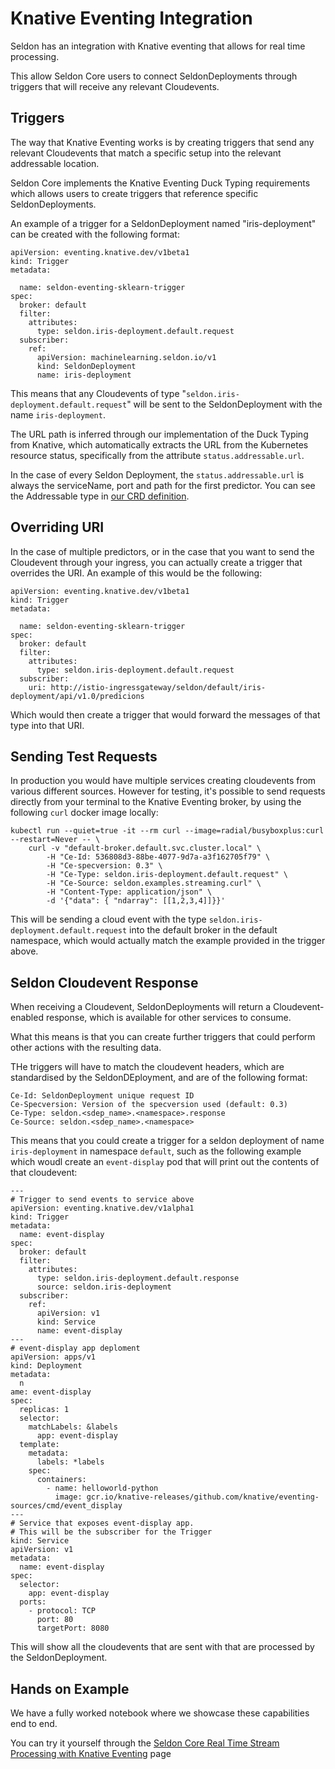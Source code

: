 # Knative Eventing Integration

Seldon has an integration with Knative eventing that allows for real time processing.

This allow Seldon Core users to connect SeldonDeployments through triggers that will receive any relevant Cloudevents.

## Triggers

The way that Knative Eventing works is by creating triggers that send any relevant Cloudevents that match a specific setup into the relevant addressable location.

Seldon Core implements the Knative Eventing Duck Typing requirements which allows users to create triggers that reference specific SeldonDeployments.

An example of a trigger for a SeldonDeployment named "iris-deployment" can be created with the following format:

```
apiVersion: eventing.knative.dev/v1beta1
kind: Trigger
metadata:

  name: seldon-eventing-sklearn-trigger
spec:
  broker: default
  filter:
    attributes:
      type: seldon.iris-deployment.default.request
  subscriber:
    ref: 
      apiVersion: machinelearning.seldon.io/v1
      kind: SeldonDeployment
      name: iris-deployment
```

This means that any Cloudevents of type "`seldon.iris-deployment.default.request`" will be sent to the SeldonDeployment with the name `iris-deployment`.

The URL path is inferred through our implementation of the Duck Typing from Knative, which automatically extracts the URL from the Kubernetes resource status, specifically from the attribute `status.addressable.url`. 

In the case of every Seldon Deployment, the `status.addressable.url` is always the serviceName, port and path for the first predictor. You can see the Addressable type in [our CRD definition](../reference/seldon-deployment.rst).

## Overriding URI

In the case of multiple predictors, or in the case that you want to send the Cloudevent through your ingress, you can actually create a trigger that overrides the URI. An example of this would be the following:

```
apiVersion: eventing.knative.dev/v1beta1
kind: Trigger
metadata:

  name: seldon-eventing-sklearn-trigger
spec:
  broker: default
  filter:
    attributes:
      type: seldon.iris-deployment.default.request
  subscriber:
    uri: http://istio-ingressgateway/seldon/default/iris-deployment/api/v1.0/predicions
```

Which would then create a trigger that would forward the messages of that type into that URI.

## Sending Test Requests

In production you would have multiple services creating cloudevents from various different sources. However for testing, it's possible to send requests directly from your terminal to the Knative Eventing broker, by using the following `curl` docker image locally:

```
kubectl run --quiet=true -it --rm curl --image=radial/busyboxplus:curl --restart=Never -- \
    curl -v "default-broker.default.svc.cluster.local" \
        -H "Ce-Id: 536808d3-88be-4077-9d7a-a3f162705f79" \
        -H "Ce-specversion: 0.3" \
        -H "Ce-Type: seldon.iris-deployment.default.request" \
        -H "Ce-Source: seldon.examples.streaming.curl" \
        -H "Content-Type: application/json" \
        -d '{"data": { "ndarray": [[1,2,3,4]]}}'
```

This will be sending a cloud event with the type `seldon.iris-deployment.default.request` into the default broker in the default namespace, which would actually match the example provided in the trigger above.

## Seldon Cloudevent Response

When receiving a Cloudevent, SeldonDeployments will return a Cloudevent-enabled response, which is available for other services to consume.

What this means is that you can create further triggers that could perform other actions with the resulting data.

THe triggers will have to match the cloudevent headers, which are standardised by the SeldonDEployment, and are of the following format:

```
Ce-Id: SeldonDeployment unique request ID
Ce-Specversion: Version of the specversion used (default: 0.3)
Ce-Type: seldon.<sdep_name>.<namespace>.response
Ce-Source: seldon.<sdep_name>.<namespace>
```

This means that you could create a trigger for a seldon deployment of name `iris-deployment` in namespace `default`, such as the following example which woudl create an `event-display` pod that will print out the contents of that cloudevent:

```
---
# Trigger to send events to service above
apiVersion: eventing.knative.dev/v1alpha1
kind: Trigger
metadata:
  name: event-display
spec:
  broker: default
  filter:
    attributes:
      type: seldon.iris-deployment.default.response
      source: seldon.iris-deployment
  subscriber:
    ref:
      apiVersion: v1
      kind: Service
      name: event-display
---
# event-display app deploment
apiVersion: apps/v1
kind: Deployment
metadata:
  n
ame: event-display
spec:
  replicas: 1
  selector:
    matchLabels: &labels
      app: event-display
  template:
    metadata:
      labels: *labels
    spec:
      containers:
        - name: helloworld-python
          image: gcr.io/knative-releases/github.com/knative/eventing-sources/cmd/event_display
---
# Service that exposes event-display app.
# This will be the subscriber for the Trigger
kind: Service
apiVersion: v1
metadata:
  name: event-display
spec:
  selector:
    app: event-display
  ports:
    - protocol: TCP
      port: 80
      targetPort: 8080
```

This will show all the cloudevents that are sent with that are processed by the SeldonDeployment.

## Hands on Example

We have a fully worked notebook where we showcase these capabilities end to end.

You can try it yourself through the [Seldon Core Real Time Stream Processing with Knative Eventing](../examples/knative_eventing_streaming.nblink) page


